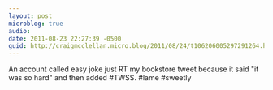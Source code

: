 ```yaml
---
layout: post
microblog: true
audio: 
date: 2011-08-23 22:27:39 -0500
guid: http://craigmcclellan.micro.blog/2011/08/24/t106206005297291264.html
---
```

An account called easy joke just RT my bookstore tweet because it said "it was so hard" and then added #TWSS. #lame #sweetly
